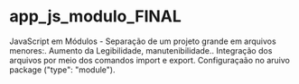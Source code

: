 # app_js_modulo_FINAL
 JavaScript em Módulos - Separação de um projeto grande em arquivos menores:. Aumento da Legibilidade, manutenibilidade.. Integração dos arquivos por meio dos comandos import e export.  Configuraçaão  no aruivo package ("type": "module").

